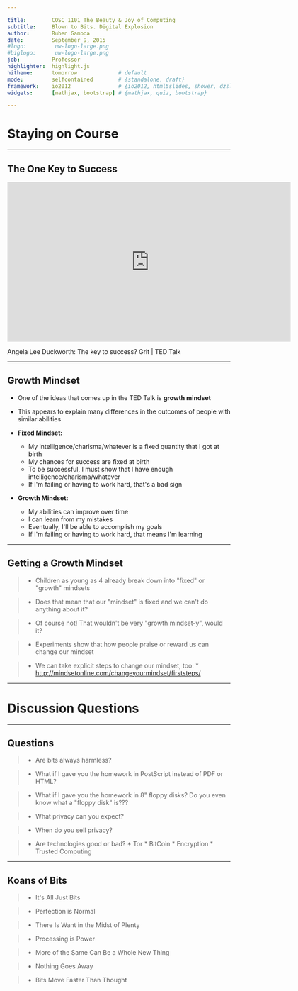 ```yaml
---

title:        COSC 1101 The Beauty & Joy of Computing
subtitle:     Blown to Bits. Digital Explosion
author:       Ruben Gamboa
date:         September 9, 2015
#logo:         uw-logo-large.png
#biglogo:      uw-logo-large.png
job:          Professor
highlighter:  highlight.js
hitheme:      tomorrow             # default
mode:         selfcontained        # {standalone, draft}
framework:    io2012               # {io2012, html5slides, shower, dzslides, revealjs, ...}
widgets:      [mathjax, bootstrap] # {mathjax, quiz, bootstrap}

---
```


<style>
slide.title-slide {
     background-color: #EDE0CF; /* CBE7A5; #EDE0CF; ; #CA9F9D*/
     background-image: url(assets/img/uw-logo-large.png);
     background-repeat: no-repeat;
     background-position: center top;
   }
slide:not(.title-slide) {
    background-image: url(assets/img/uw-logo-small.png);
    background-repeat: no-repeat;
    background-position: right bottom;
    background-size: 24px;
}
</style>

# Staying on Course


---

## The One Key to Success

<iframe src="https://embed-ssl.ted.com/talks/angela_lee_duckworth_the_key_to_success_grit.html" width="640" height="360" frameborder="0" scrolling="no" webkitAllowFullScreen mozallowfullscreen allowFullScreen></iframe>

Angela Lee Duckworth: The key to success? Grit | TED Talk

---

## Growth Mindset

* One of the ideas that comes up in the TED Talk is **growth mindset**

* This appears to explain many differences in the outcomes of people with similar abilities

* **Fixed Mindset:**
  * My intelligence/charisma/whatever is a fixed quantity that I got at birth
  * My chances for success are fixed at birth
  * To be successful, I must show that I have enough intelligence/charisma/whatever
  * If I'm failing or having to work hard, that's a bad sign

* **Growth Mindset:**
  * My abilities can improve over time
  * I can learn from my mistakes
  * Eventually, I'll be able to accomplish my goals
  * If I'm failing or having to work hard, that means I'm learning

---

## Getting a Growth Mindset

> * Children as young as 4 already break down into "fixed" or "growth" mindsets

> * Does that mean that our "mindset" is fixed and we can't do anything about it?

> * Of course not! That wouldn't be very "growth mindset-y", would it?

> * Experiments show that how people praise or reward us can change our mindset

> * We can take explicit steps to change our mindset, too: 
    * http://mindsetonline.com/changeyourmindset/firststeps/

--- 

# Discussion Questions

---

## Questions

> * Are bits always harmless?

> * What if I gave you the homework in PostScript instead of PDF or HTML?

> * What if I gave you the homework in 8" floppy disks?  Do you even know what a "floppy disk" is???

> * What privacy can you expect?

> * When do you sell privacy?

> * Are technologies good or bad?
    * Tor
    * BitCoin
    * Encryption
    * Trusted Computing

---

## Koans of Bits

> * It's All Just Bits

> * Perfection is Normal

> * There Is Want in the Midst of Plenty

> * Processing is Power

> * More of the Same Can Be a Whole New Thing

> * Nothing Goes Away

> * Bits Move Faster Than Thought

